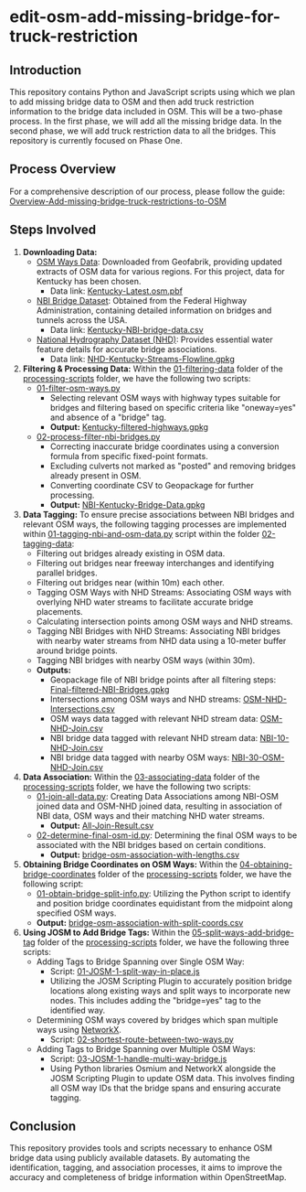 # edit-osm-add-missing-bridge-for-truck-restriction
## Introduction
This repository contains Python and JavaScript scripts using which we plan to add missing bridge data to OSM and then add truck restriction information to the bridge data included in OSM. This will be a two-phase process. In the first phase, we will add all the missing bridge data. In the second phase, we will add truck restriction data to all the bridges. This repository is currently focused on Phase One.
## Process Overview
For a comprehensive description of our process, please follow the guide: [Overview-Add-missing-bridge-truck-restrictions-to-OSM](https://docs.google.com/document/d/1wzjOeGgahNM9B8nrBH0wPx1IWY3eTRSTkfMtBGokuJY/edit)
## Steps Involved
1. **Downloading Data:**
   - [OSM Ways Data](https://www.geofabrik.de/): Downloaded from Geofabrik, providing updated extracts of OSM data for various regions. For this project, data for Kentucky has been chosen.
      - Data link: [Kentucky-Latest.osm.pbf](https://drive.google.com/file/d/1ULNsUvE80Rjv-K_WFoNOFQloJ93xMc9a/view?usp=sharing)
   - [NBI Bridge Dataset](https://infobridge.fhwa.dot.gov/Data/Map): Obtained from the Federal Highway Administration, containing detailed information on bridges and tunnels across the USA.
      - Data link: [Kentucky-NBI-bridge-data.csv](https://drive.google.com/file/d/1rcxtMSZUP29gV0rCgLCI4gSlAgFABLBL/view?usp=sharing)
   - [National Hydrography Dataset (NHD)](https://www.usgs.gov/national-hydrography/national-hydrography-dataset): Provides essential water feature details for accurate bridge associations.
      - Data link: [NHD-Kentucky-Streams-Flowline.gpkg](https://drive.google.com/file/d/11N-fopYkg8mZH4blbwSVs7nw_EFAyDMU/view?usp=sharing)
2. **Filtering & Processing Data:**
Within the [01-filtering-data](processing-scripts/01-filtering-data) folder of the [processing-scripts](processing-scripts) folder, we have the following two scripts:
   - [01-filter-osm-ways.py](processing-scripts/01-filtering-data/01-filter-osm-ways.py)
     - Selecting relevant OSM ways with highway types suitable for bridges and filtering based on specific criteria like "oneway=yes" and absence of a "bridge" tag.
     - **Output:** [Kentucky-filtered-highways.gpkg](https://drive.google.com/file/d/1xl8b0A4dSC7WrwQLsjw-6U7CW5ISiM4s/view?usp=sharing)
   - [02-process-filter-nbi-bridges.py](processing-scripts/01-filtering-data/02-process-filter-nbi-bridges.py)
      - Correcting inaccurate bridge coordinates using a conversion formula from specific fixed-point formats.
      - Excluding culverts not marked as "posted" and removing bridges already present in OSM. 
      - Converting coordinate CSV to Geopackage for further processing.
      - **Output:** [NBI-Kentucky-Bridge-Data.gpkg](https://drive.google.com/file/d/1PVgKzGopu3J6jpOJ4OpFF0nZw-hFAP2Y/view?usp=sharing)
3. **Data Tagging:**
To ensure precise associations between NBI bridges and relevant OSM ways, the following tagging processes are implemented within [01-tagging-nbi-and-osm-data.py](processing-scripts/02-tagging-data/01-tagging-nbi-and-osm-data.py) script within the folder [02-tagging-data](processing-scripts/02-tagging-data):
   - Filtering out bridges already existing in OSM data.
   - Filtering out bridges near freeway interchanges and identifying parallel bridges.
   - Filtering out bridges near (within 10m) each other.
   - Tagging OSM Ways with NHD Streams: Associating OSM ways with overlying NHD water streams to facilitate accurate bridge placements.
   - Calculating intersection points among OSM ways and NHD streams.
   - Tagging NBI Bridges with NHD Streams: Associating NBI bridges with nearby water streams from NHD data using a 10-meter buffer around bridge points.
   - Tagging NBI bridges with nearby OSM ways (within 30m).
   - **Outputs:** 
      - Geopackage file of NBI bridge points after all filtering steps: [Final-filtered-NBI-Bridges.gpkg](https://drive.google.com/file/d/1YSlzzTrMnKffU7q8TOKXs_DMTqT8C3cf/view?usp=sharing)
      - Intersections among OSM ways and NHD streams: [OSM-NHD-Intersections.csv](https://drive.google.com/file/d/1fTMTlegmwHwu3hIDBuEL33p3inEe73AS/view?usp=sharing)
      - OSM ways data tagged with relevant NHD stream data: [OSM-NHD-Join.csv](https://drive.google.com/file/d/1QgDLTbJJaKAWPy8Mjz5bLCLVP24Sogfo/view?usp=sharing)
      - NBI bridge data tagged with relevant NHD stream data: [NBI-10-NHD-Join.csv](https://drive.google.com/file/d/1M6WdfdCEpADa1LqrDq0B_5cpeqKKr25W/view?usp=sharing)
      - NBI bridge data tagged with nearby OSM ways: [NBI-30-OSM-NHD-Join.csv](https://drive.google.com/file/d/1gj4sXTrcncB_gJ23oe2ve5DsT9xT8bfS/view?usp=sharing)
4. **Data Association:**
Within the [03-associating-data](processing-scripts/03-associating-data) folder of the [processing-scripts](processing-scripts) folder, we have the following two scripts:
   - [01-join-all-data.py](processing-scripts/03-associating-data/01-join-all-data.py): Creating Data Associations among NBI-OSM joined data and OSM-NHD joined data, resulting in association of NBI data, OSM ways and their matching NHD water streams.
      - **Output:** [All-Join-Result.csv](https://drive.google.com/file/d/1o7CAlqRHQslFzhcsuiYJZ6e2PXRM2E01/view?usp=sharing)
   - [02-determine-final-osm-id.py](processing-scripts/03-associating-data/02-determine-final-osm-id.py): Determining the final OSM ways to be associated with the NBI bridges based on certain conditions.
      - **Output:** [bridge-osm-association-with-lengths.csv](https://drive.google.com/file/d/1na_ATuIdNXVD3qUJL2-plGpQzAmUV396/view?usp=sharing)
4. **Obtaining Bridge Coordinates on OSM Ways:**
Within the [04-obtaining-bridge-coordinates](processing-scripts/04-obtaining-bridge-coordinates) folder of the [processing-scripts](processing-scripts) folder, we have the following script:
   - [01-obtain-bridge-split-info.py](processing-scripts/04-obtaining-bridge-coordinates/01-obtain-bridge-split-info.py): Utilizing the Python script to identify and position bridge coordinates equidistant from the midpoint along specified OSM ways.
   - **Output:** [bridge-osm-association-with-split-coords.csv](https://drive.google.com/file/d/1ezFl-A6DqD4j96rHmvv8XqzbWZWAUHpa/view?usp=sharing)
5. **Using JOSM to Add Bridge Tags:**
Within the [05-split-ways-add-bridge-tag](processing-scripts/05-split-ways-add-bridge-tag) folder of the [processing-scripts](processing-scripts) folder, we have the following three scripts:
   - Adding Tags to Bridge Spanning over Single OSM Way:
     - Script: [01-JOSM-1-split-way-in-place.js](processing-scripts/05-split-ways-add-bridge-tag/01-JOSM-1-split-way-in-place.js)
     - Utilizing the JOSM Scripting Plugin to accurately position bridge locations along existing ways and split ways to incorporate new nodes. This includes adding the "bridge=yes" tag to the identified way.
   - Determining OSM ways covered by bridges which span multiple ways using [NetworkX](https://networkx.org/).
     - Script: [02-shortest-route-between-two-ways.py](processing-scripts/05-split-ways-add-bridge-tag/02-shortest-route-between-two-ways.py)
   - Adding Tags to Bridge Spanning over Multiple OSM Ways:
     - Script: [03-JOSM-1-handle-multi-way-bridge.js](processing-scripts/05-split-ways-add-bridge-tag/03-JOSM-1-handle-multi-way-bridge.js)
     - Using Python libraries Osmium and NetworkX alongside the JOSM Scripting Plugin to update OSM data. This involves finding all OSM way IDs that the bridge spans and ensuring accurate tagging.
## Conclusion
This repository provides tools and scripts necessary to enhance OSM bridge data using publicly available datasets. By automating the identification, tagging, and association processes, it aims to improve the accuracy and completeness of bridge information within OpenStreetMap.
